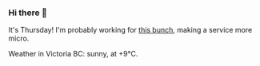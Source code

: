 ### Hi there :wave:

It's Thursday! I'm probably working for [this bunch](https://github.com/kohofinancial), making a service more micro.

Weather in Victoria BC: sunny, at +9°C.
